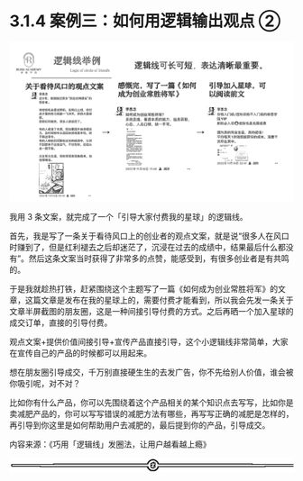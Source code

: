 # 3.1.4 案例三：如何用逻辑输出观点 ②

![](img/f02c4d8642826fb704aa8a186a63808e.png)

我用 3 条文案，就完成了一个「引导大家付费我的星球」的逻辑线。

首先，我是写了一条关于看待风口上的创业者的观点文案，就是说“很多人在风口时赚到了，但是红利褪去之后却迷茫了，沉浸在过去的成绩中，结果最后什么都没有”。然后这条文案当时获得了非常多的点赞，能感受到，有很多创业者是有共鸣的。

于是我就趁热打铁，赶紧围绕这个主题写了一篇《如何成为创业常胜将军》的文章，这篇文章是发布在我的星球上的，需要付费才能看到，所以我会先发一条关于文章半屏截图的朋友圈，这是一种间接引导付费的方式。之后再晒一个加入星球的成交订单，直接的引导付费。

观点文案+提供价值间接引导+宣传产品直接引导，这个小逻辑线非常简单，大家在宣传自己的产品的时候都可以用起来。

想在朋友圈引导成交，千万别直接硬生生的去发广告，你不先给别人价值，谁会被你吸引呢，对不对？

比如你有什么产品，你可以先围绕着这个产品相关的某个知识点去写写，比如你是卖减肥产品的，你可以写写错误的减肥方法有哪些，再写写正确的减肥是怎样的，再引导到你这里是如何帮助用户去减肥的，最后提到你的产品，引导成交。

内容来源：《巧用「逻辑线」发圈法，让用户越看越上瘾》

![](img/2353e49c541c9280d72f015ad0b89ff5.png)